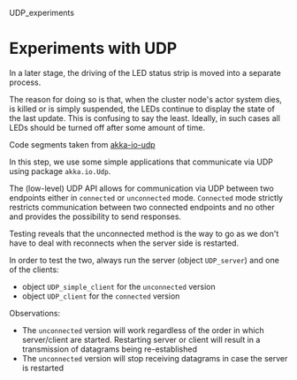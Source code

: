 UDP_experiments

# Experiments with UDP

In a later stage, the driving of the LED status strip is moved into a separate process.

The reason for doing so is that, when the cluster node's actor system dies, is killed or is simply suspended, the LEDs continue to display the state of the last update. This is confusing to say the least. Ideally, in such cases all LEDs should be turned off after some amount of time.

Code segments taken from [akka-io-udp](https://doc.akka.io/docs/akka/current/io-udp.html)

In this step, we use some simple applications that communicate via UDP using package `akka.io.Udp`.

The (low-level) UDP API allows for communication via UDP between two endpoints either in `connected` or `unconnected` mode. `Connected` mode strictly restricts communication between two connected endpoints and no other and provides the possibility to send responses.

Testing reveals that the unconnected method is the way to go as we don't have to deal with reconnects when the server side is restarted.

In order to test the two, always run the server (object `UDP_server`) and one of the clients:

- object `UDP_simple_client` for the `unconnected` version
- object `UDP_client` for the `connected` version

Observations:

- The `unconnected` version will work regardless of the order in which server/client are started. Restarting server or client will result in a transmission of datagrams being re-established
- The `unconnected` version will stop receiving datagrams in case the server is restarted
